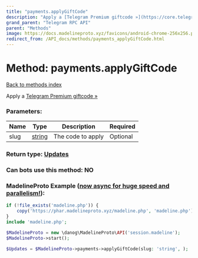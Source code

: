 ```yaml
---
title: "payments.applyGiftCode"
description: "Apply a [Telegram Premium giftcode »](https://core.telegram.org/api/giveaways)"
grand_parent: "Telegram RPC API"
parent: "Methods"
image: https://docs.madelineproto.xyz/favicons/android-chrome-256x256.png
redirect_from: /API_docs/methods/payments_applyGiftCode.html
---
```

# Method: payments.applyGiftCode
[Back to methods index](index.html)



Apply a [Telegram Premium giftcode »](https://core.telegram.org/api/giveaways)

### Parameters:

| Name     |    Type       | Description | Required |
|----------|---------------|-------------|----------|
|slug|[string](/API_docs/types/string.html) | The code to apply | Optional|


### Return type: [Updates](/API_docs/types/Updates.html)

### Can bots use this method: **NO**


### MadelineProto Example ([now async for huge speed and parallelism!](https://docs.madelineproto.xyz/docs/ASYNC.html)):


```php
if (!file_exists('madeline.php')) {
    copy('https://phar.madelineproto.xyz/madeline.php', 'madeline.php');
}
include 'madeline.php';

$MadelineProto = new \danog\MadelineProto\API('session.madeline');
$MadelineProto->start();

$Updates = $MadelineProto->payments->applyGiftCode(slug: 'string', );
```

